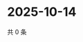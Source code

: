 # 2025-10-14

共 0 条

<!-- BEGIN ZHIHUVIDEO -->
<!-- 最后更新时间 Tue Oct 14 2025 14:17:48 GMT+0800 (China Standard Time) -->

<!-- END ZHIHUVIDEO -->
